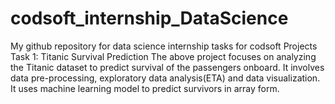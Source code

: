 # codsoft_internship_DataScience
My github repository for data science internship tasks for codsoft
Projects
Task 1: Titanic Survival Prediction
The above project focuses on analyzing the Titanic dataset to predict survival of the passengers onboard. It involves data pre-processing, exploratory data analysis(ETA)
and data visualization. It uses machine learning model to predict survivors in array form.
